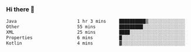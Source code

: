 ### Hi there 👋

<!--START_SECTION:waka-->

```txt
Java                       1 hr 3 mins     ██████████▒░░░░░░░░░░░░░░   40.73 %
Other                      55 mins         █████████░░░░░░░░░░░░░░░░   36.12 %
XML                        25 mins         ████░░░░░░░░░░░░░░░░░░░░░   16.25 %
Properties                 6 mins          █░░░░░░░░░░░░░░░░░░░░░░░░   04.00 %
Kotlin                     4 mins          ▓░░░░░░░░░░░░░░░░░░░░░░░░   02.60 %
```

<!--END_SECTION:waka-->

<!--
**jerry-shao/jerry-shao** is a ✨ _special_ ✨ repository because its `README.md` (this file) appears on your GitHub profile.

Here are some ideas to get you started:

- 🔭 I’m currently working on ...
- 🌱 I’m currently learning ...
- 👯 I’m looking to collaborate on ...
- 🤔 I’m looking for help with ...
- 💬 Ask me about ...
- 📫 How to reach me: ...
- 😄 Pronouns: ...
- ⚡ Fun fact: ...
-->
